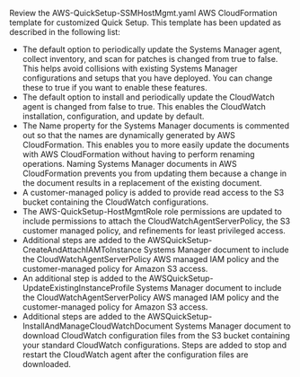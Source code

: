 Review the AWS-QuickSetup-SSMHostMgmt.yaml AWS CloudFormation template for customized Quick Setup. This template has been updated as described in the following list:

* The default option to periodically update the Systems Manager agent, collect inventory, and scan for patches is changed from true to false. This helps avoid collisions with existing Systems Manager configurations and setups that you have deployed. You can change these to true if you want to enable these features.
* The default option to install and periodically update the CloudWatch agent is changed from false to true. This enables the CloudWatch installation, configuration, and update by default.
* The Name property for the Systems Manager documents is commented out so that the names are dynamically generated by AWS CloudFormation. This enables you to more easily update the documents with AWS CloudFormation without having to perform renaming operations. Naming Systems Manager documents in AWS CloudFormation prevents you from updating them because a change in the document results in a replacement of the existing document.
* A customer-managed policy is added to provide read access to the S3 bucket containing the CloudWatch configurations.
* The AWS-QuickSetup-HostMgmtRole role permissions are updated to include permissions to attach the CloudWatchAgentServerPolicy, the S3 customer managed policy, and refinements for least privileged access.
* Additional steps are added to the AWSQuickSetup-CreateAndAttachIAMToInstance Systems Manager document to include the CloudWatchAgentServerPolicy AWS managed IAM policy and the customer-managed policy for Amazon S3 access.
* An additional step is added to the AWSQuickSetup-UpdateExistingInstanceProfile Systems Manager document to include the CloudWatchAgentServerPolicy AWS managed IAM policy and the customer-managed policy for Amazon S3 access.
* Additional steps are added to the AWSQuickSetup-InstallAndManageCloudWatchDocument Systems Manager document to download CloudWatch configuration files from the S3 bucket containing your standard CloudWatch configurations. Steps are added to stop and restart the CloudWatch agent after the configuration files are downloaded.